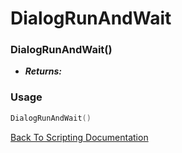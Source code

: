 # DialogRunAndWait

### DialogRunAndWait()
- ***Returns:*** 

### Usage

```Lua
DialogRunAndWait()
```


[Back To Scripting Documentation](../README.md)
